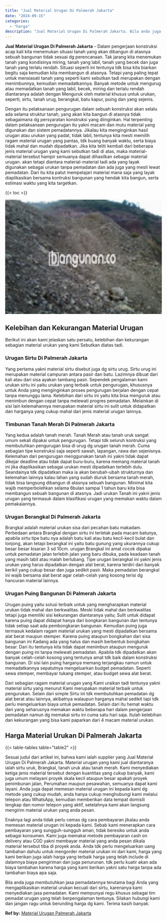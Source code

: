```yaml
---
title: "Jual Material Urugan Di Palmerah Jakarta"
date: "2024-09-15"
categories: 
  - "harga"
description: "Jual Material Urugan Di Palmerah Jakarta. Bila anda juga membutuhkan jasa pemadatannya terutama bagi Anda yang mengaplikasikan material urukan kecuali dari s..."
---
```


**Jual Material Urugan Di Palmerah Jakarta** – Dalam pengerjaan konstruksi acap kali kita menemukan situasi tanah yang akan dibangun di atasnya sebuah bangunan tidak sesuai dg perencanaan. Tak jarang kita menemukan tanah yang kondisinya miring, tanah yang labil, tanah yang becek dan juga tanah yang terlalu rendah. Situasi seperti ini tentunya tdk bisa kita biarkan begitu saja kemudian kita membangun di atasnya. Tetapi yang paling tepat untuk mensiasati tanah yang seperti kami sebutkan tadi merupakan dengan menimbunnya, kemudian memadatkannya. Banyak metode untuk mengurug atau memadatkan tanah yang labil, becek, miring dan terlalu rendah diantaranya adalah dengan Menguruk oleh material khusus untuk urukan, seperti; sirtu, tanah urug, berangkal, batu kapur, puing dan yang sejenis.

Dengan itu pelaksanaan pengurugan dalam sebuah konstruksi akan selalu ada selama struktur tanah, yang akan kita bangun di atasnya tidak sebagaimana dg persyaratan konstruksi yang diinginkan. Hal terpenting dalam pelaksanaan pengurugan itu yakni macam dan mutu material yang digunakan dan sistem pemadatannya. Jikalau kita menginginkan hasil urugan atau urukan yang padat, tidak labil, tentunya kita mesti memilih ragam material urugan yang pantas, tdk buang banyak waktu, serta biaya tidak mahal dan mudah dipadatkan. Jika kita teliti kembali dari beberapa jenis material urugan yang kami sebutkan tadi di atas, maka material-material tersebut hampir semuanya dapat dihasilkan sebagai material urugan. akan tetapi diantara material-material tadi ada yang layak digunakan sebagai urukan tanpa pemadatan dan ada juga yang mesti lewat pemadatan. Dari itu kita patut mempelajari material mana saja yang layak diaplikasikan bersama kontruksi bangunan yang hendak kita bangun, serta estimasi waktu yang kita targetkan.

{{< toc >}}

![Jual Material Urugan Di Palmerah Jakarta](/images/jual-urugan-42.png)

## Kelebihan dan Kekurangan Material Urugan

Berikut ini akan kami jelaskan satu persatu, kelebihan dan kekurangan sebagian material urukan yang kami Sebutkan diatas tadi.

### Urugan Sirtu Di Palmerah Jakarta

Yang pertama yakni material sirtu disebut juga dg sirtu urug. Sirtu urug ini merupakan material campuran antara pasir dan batu. Lazimnya dibuat dari kali atau dari sisa ayakan tambang pasir. Sependek pengalaman kami urukan sirtu ini yaitu urukan yang terbaik untuk pengurugan, khususnya untuk Anda yang menginginkan proses pengurugan berjalan dengan cepat tanpa menunggu lama. Kelebihan dari sirtu ini yaitu kita bisa menguruk atau menimbun dengan cepat tanpa melewati progres pemadatan. Melainkan di sisi lain kelemahannya merupakan material sirtu ini sulit untuk didapatkan dan harganya yang cukup mahal dari jenis material urugan lainnya.

### Timbunan Tanah Merah Di Palmerah Jakarta

Yang kedua adalah tanah merah. Tanah Merah atau tanah uruk sangat umum sekali dipakai untuk pengurugan. Tetapi tdk seluruh kontruksi yang membutuhkan pengurugan bisa di urug dg urugan tanah merah. Cuma sebagian tipe konstruksi saja seperti sawah, lapangan, rawa dan sejenisnya. Kelemahan dari pengurugan menggunakan tanah ini yakni tidak dapat dikejar deadline atau tidak dapat buru-buru, karena memang material tanah ini jika diaplikasikan sebagai urukan mesti dipadatkan terlebih dulu. Seandainya tdk dipadatkan maka ia akan berubah-ubah strukturnya dan kelemahan lainnya kalau lahan yang sudah diuruk bersama tanah merah, tidak bisa langsung dibangun di atasnya sebuah bangunan. Minimal kita wajib memperbolehkan selama 6bulan sampai 1 tahun baru kita bisa membangun sebuah bangunan di atasnya. Jadi urukan Tanah ini yakni jenis urugan yang termasuk dalam klasifikasi urugan yang memakan waktu dalam pemakaiannya.

### Urugan Berangkal Di Palmerah Jakarta

Brangkal adalah material urukan sisa dari pecahan batu makadam. Perbedaan antara Brangkal dengan sirtu ini terletak pada macam batunya, apabila sirtu tipe batu nya adalah batu kali atau batu kecil-kecil bulat dan lonjong, akan tetapi berangkal ini yaitu batu gunung yang ukurannya cukup besar besar kisaran 3 sd 10cm. urugan Brangkal ini amat cocok dipakai untuk pemadatan jalan terlebih jalan yang baru dibuka, pada keadaan tanah yang masih labil atau malah berlubang. Tipe urugan berangkal ini yakni jenis urukan yang harus dipadatkan dengan alat berat, karena terdiri dari banyak kerikil yang cukup besar dan juga sedikit pasir. Maka pemadatan berangkal ini wajib bersama alat berat agar celah-celah yang kosong terisi dg hancuran material lainnya.

### Urugan Puing Bangunan Di Palmerah Jakarta

Urugan puing yaitu solusi terbaik untuk yang mengharapkan material urukan tidak mahal dan berkwalitas. Meski tidak mahal dan berkwalitas tetapi juga memiliki sisi kekurangan diantaranya yaitu; Sulit untuk didapat karena puing dapat didapat hanya dari bongkaran bangunan dan tentunya tidak setiap saat ada pembongkaran bangunan. Kemudian puing juga termasuk kedalam ragam material urukan yang mesti dipadatkan bersama alat berat maupun stemper. Karena puing ataupun bongkahan dari sisa bangunan ini Kadang ada yang halus dan masih berbentuk bongkahan besar. Dari itu tentunya kita tidak dapat menimbun ataupun menguruk dengan puing ini tanpa melewati pemadatan. Apabila tdk dipadatkan akan banyak celah-celah kosong yang tentunya amat tdk baik dalam konstruksi bangunan. Di sisi lain puing harganya memang terjangkau namun untuk memadatkannya sepatutnya mengeluarkan budget pemadatan. Seperti sewa stemper, membayar tukang stemper, atau budget sewa alat berat.

Dari sebagian ragam material urugan yang Kami uraikan tadi tentunya yakni material sirtu yang menurut Kami merupakan material terbaik untuk pengurukan. Selain dari simple Sirtu ini tdk membutuhkan pemadatan dg alat berat atau lainnya, akibatnya walaupun harganya mahal sedikit tapi tdk perlu mengeluarkan biaya untuk pemadatan. Selain dari itu hemat waktu dari yang seharusnya memakan waktu beberapa hari dalam pengerjaan pemadatan namun dg memakai sirtu ini cuma satu hari saja. Itulah kelebihan dan kekurangan yang bisa kami paparkan dari 4 macam material urukan.

## Harga Material Urukan Di Palmerah Jakarta

{{< table-tables table="table2" >}}

Sesuai judul dari artikel ini, bahwa kami ialah supplier yang Jual Material Urugan Di Palmerah Jakarta. Material urugan yang kami jual diantaranya ialah sirtu uruk, Brangkal, tanah uruk atau tanah merah. Kami menyediakan ketiga jenis material tersebut dengan kuantitas yang cukup banyak, kami juga umum melayani proyek skala kecil ataupun besar apakah proyek penimbunan jalan, Perumahan maupun pesawahan, semuanya dapat kami layani. Anda juga dapat memesan material urugan ini kepada kami dg metode yang cukup mudah, anda hanya cukup menghubungi kami melalui telepon atau WhatsApp, kemudian memberikan data tempat domisili lengkap dan nomor telepon yang aktif, setelahnya kami akan langsung mengirim material urukan yang anda pesan.

Enaknya lagi anda tidak perlu cemas dg cara pembayaran jikalau anda memesan material urugan ini kepada kami. Sebab kami menerapkan cara pembayaran yang sungguh-sungguh aman, tidak beresiko untuk anda sebagai konsumen. Kami juga memakai metode pembayaran cash on delivery atau COD yakni membayar material yang anda pesan dikala material tersebut tiba di proyek anda. Anda tdk perlu mengeluarkan uang tambahan dahulu untuk mengorder material urukan ini dari kami, harga yang kami berikan juga ialah harga yang terbaik harga yang telah include di dalamnya biaya pengiriman dan juga penurunan. tdk perlu kuatir akan ada biaya tambahan karena harga yang kami berikan yakni satu harga tanpa ada tambahan biaya apa saja.

Bila anda juga membutuhkan jasa pemadatannya terutama bagi Anda yang mengaplikasikan material urukan kecuali dari sirtu, karenanya kami menyediakan jasa pemadatan. Kami mempunyai regu khusus sebagai tim pemadat urugan yang telah berpengalaman tentunya. Silakan hubungi kami dan jangan ragu untuk berunding harga dg kami. Terima kasih banyak.

**Ref by:** [Material Urugan Palmerah Jakarta](https://id.wikipedia.org/wiki/Material)
